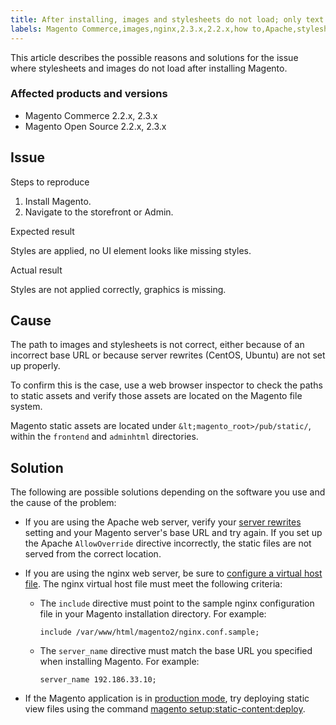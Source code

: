 ```yaml
---
title: After installing, images and stylesheets do not load; only text displays, no graphics
labels: Magento Commerce,images,nginx,2.3.x,2.2.x,how to,Apache,stylesheets
---
```


<p id="details">This article describes the possible reasons and solutions for the issue where stylesheets and images do not load after installing Magento. </p>

### Affected products and versions

* Magento Commerce 2.2.x, 2.3.x
* Magento Open Source 2.2.x, 2.3.x

## Issue

Steps to reproduce

1. Install Magento.
1. Navigate to the storefront or Admin.

Expected result

Styles are applied, no UI element looks like missing styles.

Actual result 

Styles are not applied correctly, graphics is missing.  

## Cause

The path to images and stylesheets is not correct, either because of an incorrect base URL or because server rewrites (CentOS, Ubuntu) are not set up properly.

To confirm this is the case, use a web browser inspector to check the paths to static assets and verify those assets are located on the Magento file system.

Magento static assets are located under `` &lt;magento_root>/pub/static/ ``, within the `` frontend `` and `` adminhtml `` directories.

## Solution

The following are possible solutions depending on the software you use and the cause of the problem:

* If you are using the Apache web server, verify your [server rewrites](https://devdocs.magento.com/guides/v2.3/install-gde/prereq/apache.html#apache-help-rewrite) setting and your Magento server's base URL and try again. If you set up the Apache `` AllowOverride `` directive incorrectly, the static files are not served from the correct location.
    
    
* If you are using the nginx web server, be sure to [configure a virtual host file](https://devdocs.magento.com/guides/v2.3/install-gde/prereq/nginx.html#configure-nginx-ubuntu). The nginx virtual host file must meet the following criteria:
    
    
    
    * The `` include `` directive must point to the sample nginx configuration file in your Magento installation directory. For example:
        
        
        
        <pre><code class="language-bash">include /var/www/html/magento2/nginx.conf.sample;</code></pre>
        
        
    * The `` server_name `` directive must match the base URL you specified when installing Magento. For example:
        
        
        
        <pre><code class="language-bash">server_name 192.186.33.10;</code></pre>
        
        
    
    
    
* If the Magento application is in [production mode](https://devdocs.magento.com/guides/v2.3/config-guide/bootstrap/magento-modes.html#production-mode), try deploying static view files using the command [magento setup:static-content:deploy](https://devdocs.magento.com/guides/v2.3/install-gde/install/cli/install-cli-subcommands-maint.html).
    
    